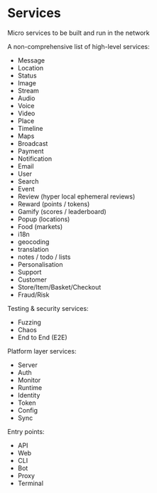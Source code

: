 # Services

Micro services to be built and run in the network

A non-comprehensive list of high-level services:

- Message
- Location
- Status
- Image
- Stream
- Audio
- Voice
- Video
- Place
- Timeline
- Maps
- Broadcast
- Payment
- Notification
- Email
- User
- Search
- Event
- Review (hyper local ephemeral reviews)
- Reward (points / tokens)
- Gamify (scores / leaderboard)
- Popup (locations)
- Food (markets)
- i18n
- geocoding
- translation
- notes / todo / lists
- Personalisation
- Support
- Customer
- Store/Item/Basket/Checkout
- Fraud/Risk


Testing & security services:

- Fuzzing
- Chaos
- End to End (E2E)

Platform layer services:

- Server
- Auth
- Monitor
- Runtime
- Identity
- Token
- Config
- Sync

Entry points:

- API
- Web
- CLI
- Bot
- Proxy
- Terminal
